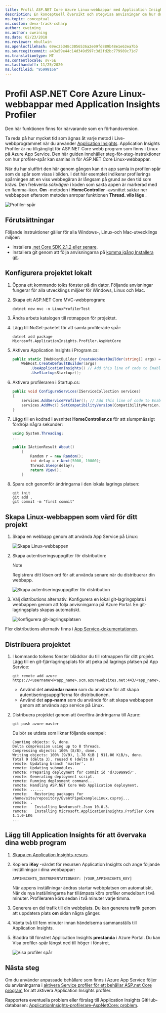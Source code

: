 ```yaml
---
title: Profil ASP.NET Core Azure Linux-webbappar med Application Insights Profiler | Microsoft Docs
description: En konceptuell översikt och stegvisa anvisningar om hur du använder Application Insights Profiler.
ms.topic: conceptual
ms.custom: devx-track-csharp
author: cweining
ms.author: cweining
ms.date: 02/23/2018
ms.reviewer: mbullwin
ms.openlocfilehash: 69ec25348c3056536a2e09fd889b48e1e63ea7bb
ms.sourcegitcommit: a43a59e44c14d349d597c3d2fd2bc779989c71d7
ms.translationtype: MT
ms.contentlocale: sv-SE
ms.lasthandoff: 11/25/2020
ms.locfileid: "95998166"
---
```

# <a name="profile-aspnet-core-azure-linux-web-apps-with-application-insights-profiler"></a>Profil ASP.NET Core Azure Linux-webbappar med Application Insights Profiler

Den här funktionen finns för närvarande som en förhandsversion.

Ta reda på hur mycket tid som ägnas åt varje metod i Live-webbprogrammet när du använder [Application Insights](./app-insights-overview.md). Application Insights Profiler är nu tillgängligt för ASP.NET Core webb program som finns i Linux på Azure App Service. Den här guiden innehåller steg-för-steg-instruktioner om hur profiler-spår kan samlas in för ASP.NET Core Linux-webbappar.

När du har slutfört den här genom gången kan din app samla in profiler-spår som de spår som visas i bilden. I det här exemplet indikerar profilerings spårningen att en viss webbegäran är långsam på grund av den tid som krävs. Den frekventa *sökvägen* i koden som sakta appen är markerad med en flamma-ikon. **Om** -metoden i **HomeController** -avsnittet saktar ner webbappen eftersom metoden anropar funktionen **Thread. vilo läge** .

![Profiler-spår](./media/profiler-aspnetcore-linux/profiler-traces.png)

## <a name="prerequisites"></a>Förutsättningar
Följande instruktioner gäller för alla Windows-, Linux-och Mac-utvecklings miljöer:

* Installera [.net Core SDK 2.1.2 eller senare](https://dotnet.microsoft.com/download/archives).
* Installera git genom att följa anvisningarna på [komma igång Installera git](https://git-scm.com/book/en/v2/Getting-Started-Installing-Git).

## <a name="set-up-the-project-locally"></a>Konfigurera projektet lokalt

1. Öppna ett kommando tolks fönster på din dator. Följande anvisningar fungerar för alla utvecklings miljöer för Windows, Linux och Mac.

1. Skapa ett ASP.NET Core MVC-webbprogram:

   ```console
   dotnet new mvc -n LinuxProfilerTest
   ```

1. Ändra arbets katalogen till rotmappen för projektet.

1. Lägg till NuGet-paketet för att samla profilerade spår:

   ```console
   dotnet add package Microsoft.ApplicationInsights.Profiler.AspNetCore
   ```

1. Aktivera Application Insights i Program.cs:

    ```csharp
    public static IWebHostBuilder CreateWebHostBuilder(string[] args) =>
        WebHost.CreateDefaultBuilder(args)
            .UseApplicationInsights() // Add this line of code to Enable Application Insights
            .UseStartup<Startup>();
    ```

1. Aktivera profileraren i Startup.cs:

    ```csharp
    public void ConfigureServices(IServiceCollection services)
    {
        services.AddServiceProfiler(); // Add this line of code to Enable Profiler
        services.AddMvc().SetCompatibilityVersion(CompatibilityVersion.Version_2_1);
    }
    ```

1. Lägg till en kodrad i avsnittet **HomeController.cs** för att slumpmässigt fördröja några sekunder:

    ```csharp
    using System.Threading;
    ...

    public IActionResult About()
        {
            Random r = new Random();
            int delay = r.Next(5000, 10000);
            Thread.Sleep(delay);
            return View();
        }
    ```

1. Spara och genomför ändringarna i den lokala lagrings platsen:

    ```console
    git init
    git add .
    git commit -m "first commit"
    ```

## <a name="create-the-linux-web-app-to-host-your-project"></a>Skapa Linux-webbappen som värd för ditt projekt

1. Skapa en webbapp genom att använda App Service på Linux:

    ![Skapa Linux-webbappen](./media/profiler-aspnetcore-linux/create-linux-appservice.png)

2. Skapa autentiseringsuppgifter för distribution:

    > [!NOTE]
    > Registrera ditt lösen ord för att använda senare när du distribuerar din webbapp.

    ![Skapa autentiseringsuppgifter för distribution](./media/profiler-aspnetcore-linux/create-deployment-credentials.png)

3. Välj distributions alternativ. Konfigurera en lokal git-lagringsplats i webbappen genom att följa anvisningarna på Azure Portal. En git-lagringsplats skapas automatiskt.

    ![Konfigurera git-lagringsplatsen](./media/profiler-aspnetcore-linux/setup-git-repo.png)

Fler distributions alternativ finns i [App Service-dokumentationen](../../app-service/index.yml).

## <a name="deploy-your-project"></a>Distribuera projektet

1. I kommando tolkens fönster bläddrar du till rotmappen för ditt projekt. Lägg till en git-fjärrlagringsplats för att peka på lagrings platsen på App Service:

    ```console
    git remote add azure https://<username>@<app_name>.scm.azurewebsites.net:443/<app_name>.git
    ```

    * Använd det **användar namn** som du använde för att skapa autentiseringsuppgifterna för distributionen.
    * Använd det **app-namn** som du använde för att skapa webbappen genom att använda app service på Linux.

2. Distribuera projektet genom att överföra ändringarna till Azure:

    ```console
    git push azure master
    ```

    Du bör se utdata som liknar följande exempel:

    ```output
    Counting objects: 9, done.
    Delta compression using up to 8 threads.
    Compressing objects: 100% (8/8), done.
    Writing objects: 100% (9/9), 1.78 KiB | 911.00 KiB/s, done.
    Total 9 (delta 3), reused 0 (delta 0)
    remote: Updating branch 'master'.
    remote: Updating submodules.
    remote: Preparing deployment for commit id 'd7369a99d7'.
    remote: Generating deployment script.
    remote: Running deployment command...
    remote: Handling ASP.NET Core Web Application deployment.
    remote: ......
    remote:   Restoring packages for /home/site/repository/EventPipeExampleLinux.csproj...
    remote: .
    remote:   Installing Newtonsoft.Json 10.0.3.
    remote:   Installing Microsoft.ApplicationInsights.Profiler.Core 1.1.0-LKG
    ...
    ```

## <a name="add-application-insights-to-monitor-your-web-apps"></a>Lägg till Application Insights för att övervaka dina webb program

1. [Skapa en Application Insights-resurs](./create-new-resource.md).

2. Kopiera **iKey** -värdet för resursen Application Insights och ange följande inställningar i dina webbappar:

    `APPINSIGHTS_INSTRUMENTATIONKEY: [YOUR_APPINSIGHTS_KEY]`

    När appens inställningar ändras startar webbplatsen om automatiskt. När de nya inställningarna har tillämpats körs profiler omedelbart i två minuter. Profileraren körs sedan i två minuter varje timma.

3. Generera en del trafik till din webbplats. Du kan generera trafik genom att uppdatera plats **om** sidan några gånger.

4. Vänta två till fem minuter innan händelserna sammanställs till Application Insights.

5. Bläddra till fönstret Application Insights **prestanda** i Azure Portal. Du kan Visa profiler-spår längst ned till höger i fönstret.

    ![Visa profiler spår](./media/profiler-aspnetcore-linux/view-traces.png)



## <a name="next-steps"></a>Nästa steg
Om du använder anpassade behållare som finns i Azure App Service följer du anvisningarna i [ aktivera Service profiler för ett behållar ASP.net Core program](https://github.com/Microsoft/ApplicationInsights-Profiler-AspNetCore/tree/master/examples/EnableServiceProfilerForContainerApp) för att aktivera Application Insights profiler.

Rapportera eventuella problem eller förslag till Application Insights GitHub-databasen: [ApplicationInsights-profilerare-AspNetCore: problem](https://github.com/Microsoft/ApplicationInsights-Profiler-AspNetCore/issues).